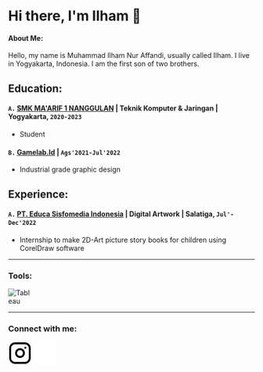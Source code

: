 # Hi there, I'm Ilham 👋
#### About Me:
Hello, my name is Muhammad Ilham Nur Affandi, usually called Ilham. I live in Yogyakarta, Indonesia. I am the first son of two brothers.

## Education:
 #### `A.` [SMK MA'ARIF 1 NANGGULAN](https://stemana.sch.id/) | Teknik Komputer & Jaringan | Yogyakarta, `2020-2023`
   - Student
 #### `B.` [Gamelab.Id](https://www.gamelab.id/) | `Ags'2021-Jul'2022`
   - Industrial grade graphic design
  
## Experience:
 #### `A.` [PT. Educa Sisfomedia Indonesia](https://www.educastudio.com/) | Digital Artwork | Salatiga, `Jul'-Dec'2022`
   - Internship to make 2D-Art picture story books for children using CorelDraw software
---

### Tools:

[<img align="left" alt="Tableau" width="50px" src="https://logos-world.net/wp-content/uploads/2021/10/Tableau-Symbol.png" style="padding-right:10px;" />][webdev]

<br />
<br />

---
### Connect with me:

[![website](./img/instagram-light.svg)](https://instagram.com/afnxd_#gh-light-mode-only)
[![website](./img/instagram-dark.svg)](https://instagram.com/afnxd_#gh-dark-mode-only)



[webdev]: https://github.com/affandilham/affandilham
